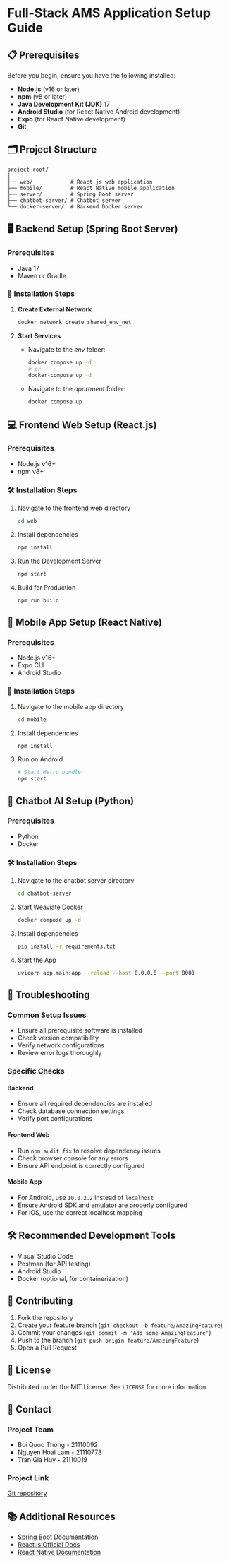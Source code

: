 # Full-Stack AMS Application Setup Guide

## 📋 Prerequisites

Before you begin, ensure you have the following installed:

- **Node.js** (v16 or later)
- **npm** (v8 or later)
- **Java Development Kit (JDK)** 17
- **Android Studio** (for React Native Android development)
- **Expo** (for React Native development)
- **Git**

## 🗂️ Project Structure

```
project-root/
│
├── web/            # React.js web application
├── mobile/         # React Native mobile application
├── server/         # Spring Boot server
├── chatbot-server/ # Chatbot server
└── docker-server/  # Backend Docker server
```

## 🖥️ Backend Setup (Spring Boot Server)

### Prerequisites

- Java 17
- Maven or Gradle

### 🚀 Installation Steps

1. **Create External Network**

   ```bash
   docker network create shared_env_net
   ```

2. **Start Services**

   - Navigate to the _env_ folder:

     ```bash
     docker compose up -d
     # or
     docker-compose up -d
     ```

   - Navigate to the _apartment_ folder:
     ```bash
     docker compose up
     ```

## 💻 Frontend Web Setup (React.js)

### Prerequisites

- Node.js v16+
- npm v8+

### 🛠️ Installation Steps

1. Navigate to the frontend web directory

   ```bash
   cd web
   ```

2. Install dependencies

   ```bash
   npm install
   ```

3. Run the Development Server

   ```bash
   npm start
   ```

4. Build for Production
   ```bash
   npm run build
   ```

## 📱 Mobile App Setup (React Native)

### Prerequisites

- Node.js v16+
- Expo CLI
- Android Studio

### 🚀 Installation Steps

1. Navigate to the mobile app directory

   ```bash
   cd mobile
   ```

2. Install dependencies

   ```bash
   npm install
   ```

3. Run on Android
   ```bash
   # Start Metro bundler
   npm start
   ```

## 🤖 Chatbot AI Setup (Python)

### Prerequisites

- Python
- Docker

### 🛠️ Installation Steps

1. Navigate to the chatbot server directory

   ```bash
   cd chatbot-server
   ```

2. Start Weaviate Docker

   ```bash
   docker compose up -d
   ```

3. Install dependencies

   ```bash
   pip install -r requirements.txt
   ```

4. Start the App
   ```bash
   uvicorn app.main:app --reload --host 0.0.0.0 --port 8000
   ```

## 🔧 Troubleshooting

### Common Setup Issues

- Ensure all prerequisite software is installed
- Check version compatibility
- Verify network configurations
- Review error logs thoroughly

### Specific Checks

#### Backend

- Ensure all required dependencies are installed
- Check database connection settings
- Verify port configurations

#### Frontend Web

- Run `npm audit fix` to resolve dependency issues
- Check browser console for any errors
- Ensure API endpoint is correctly configured

#### Mobile App

- For Android, use `10.0.2.2` instead of `localhost`
- Ensure Android SDK and emulator are properly configured
- For iOS, use the correct localhost mapping

## 🛠️ Recommended Development Tools

- Visual Studio Code
- Postman (for API testing)
- Android Studio
- Docker (optional, for containerization)

## 🤝 Contributing

1. Fork the repository
2. Create your feature branch (`git checkout -b feature/AmazingFeature`)
3. Commit your changes (`git commit -m 'Add some AmazingFeature'`)
4. Push to the branch (`git push origin feature/AmazingFeature`)
5. Open a Pull Request

## 📄 License

Distributed under the MIT License. See `LICENSE` for more information.

## 📧 Contact

### Project Team

- Bui Quoc Thong - 21110092
- Nguyen Hoai Lam - 21110778
- Tran Gia Huy - 21110019

### Project Link

[Git repository](https://github.com/buiquocthong/apartment-management-system.git)

## 📚 Additional Resources

- [Spring Boot Documentation](https://docs.spring.io/spring-boot/docs/current/reference/htmlsingle/)
- [React.js Official Docs](https://reactjs.org/docs/getting-started.html)
- [React Native Documentation](https://reactnative.dev/docs/getting-started)
